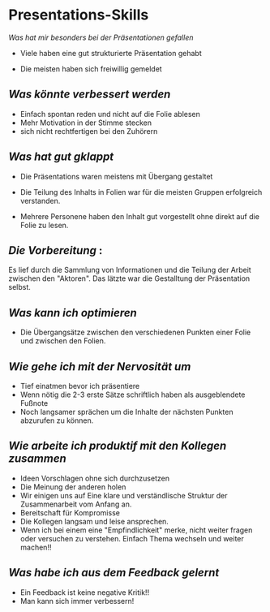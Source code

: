 # **Presentations-Skills**

*Was hat mir besonders bei der Präsentationen gefallen*

- Viele haben eine gut strukturierte Präsentation gehabt

- Die meisten haben sich freiwillig gemeldet 

## *Was könnte verbessert werden*
- Einfach spontan reden und nicht auf die Folie ablesen
- Mehr Motivation in der Stimme stecken
- sich nicht rechtfertigen bei den Zuhörern

## *Was hat gut gklappt*
- Die Präsentations waren meistens mit Übergang gestaltet

- Die Teilung des Inhalts in Folien war für die meisten Gruppen erfolgreich verstanden.

- Mehrere Personene haben den Inhalt gut vorgestellt ohne direkt auf die Folie zu lesen.

## *Die Vorbereitung* : 
Es lief durch die Sammlung von Informationen und die Teilung der Arbeit zwischen den "Aktoren". Das lätzte war die Gestalltung der Präsentation selbst.

## *Was kann ich optimieren* 
- Die Übergangsätze zwischen den verschiedenen Punkten einer Folie und zwischen den Folien. 

## *Wie gehe ich mit der Nervosität um*

- Tief einatmen bevor ich präsentiere 
- Wenn nötig die 2-3 erste Sätze schriftlich haben als ausgeblendete Fußnote 
- Noch langsamer sprächen um die Inhalte der nächsten Punkten abzurufen zu können.

## *Wie arbeite ich produktif mit den Kollegen zusammen*
- Ideen  Vorschlagen ohne sich durchzusetzen
- Die Meinung der anderen holen 
- Wir einigen uns auf Eine klare und verständlische Struktur der Zusammenarbeit vom Anfang an.
- Bereitschaft für Kompromisse 
- Die Kollegen langsam und leise ansprechen.
- Wenn ich bei einem eine "Empfindlichkeit" merke, nicht weiter fragen oder versuchen zu verstehen. Einfach Thema wechseln und weiter machen!!
## *Was habe ich aus dem Feedback gelernt*
- Ein Feedback ist keine negative Kritik!!
- Man kann sich immer verbessern!